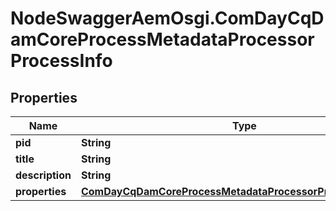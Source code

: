 # NodeSwaggerAemOsgi.ComDayCqDamCoreProcessMetadataProcessorProcessInfo

## Properties
Name | Type | Description | Notes
------------ | ------------- | ------------- | -------------
**pid** | **String** |  | [optional] 
**title** | **String** |  | [optional] 
**description** | **String** |  | [optional] 
**properties** | [**ComDayCqDamCoreProcessMetadataProcessorProcessProperties**](ComDayCqDamCoreProcessMetadataProcessorProcessProperties.md) |  | [optional] 


